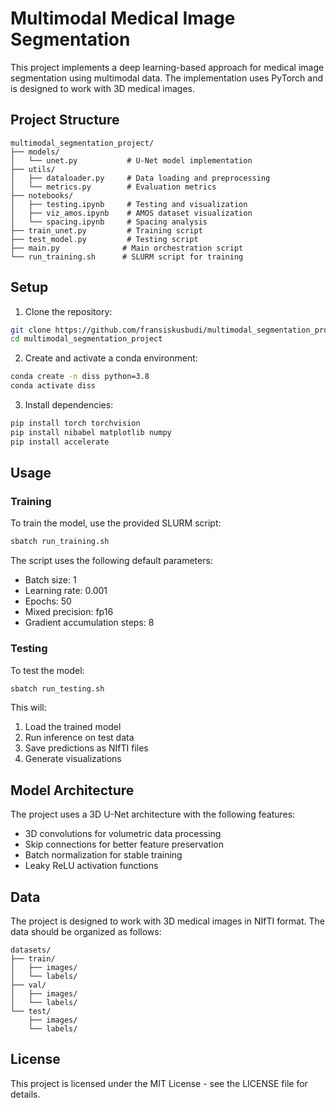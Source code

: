 # Multimodal Medical Image Segmentation

This project implements a deep learning-based approach for medical image segmentation using multimodal data. The implementation uses PyTorch and is designed to work with 3D medical images.

## Project Structure

```
multimodal_segmentation_project/
├── models/
│   └── unet.py           # U-Net model implementation
├── utils/
│   ├── dataloader.py     # Data loading and preprocessing
│   └── metrics.py        # Evaluation metrics
├── notebooks/
│   ├── testing.ipynb     # Testing and visualization
│   ├── viz_amos.ipynb    # AMOS dataset visualization
│   └── spacing.ipynb     # Spacing analysis
├── train_unet.py         # Training script
├── test_model.py         # Testing script
├── main.py              # Main orchestration script
└── run_training.sh      # SLURM script for training
```

## Setup

1. Clone the repository:
```bash
git clone https://github.com/fransiskusbudi/multimodal_segmentation_project.git
cd multimodal_segmentation_project
```

2. Create and activate a conda environment:
```bash
conda create -n diss python=3.8
conda activate diss
```

3. Install dependencies:
```bash
pip install torch torchvision
pip install nibabel matplotlib numpy
pip install accelerate
```

## Usage

### Training

To train the model, use the provided SLURM script:
```bash
sbatch run_training.sh
```

The script uses the following default parameters:
- Batch size: 1
- Learning rate: 0.001
- Epochs: 50
- Mixed precision: fp16
- Gradient accumulation steps: 8

### Testing

To test the model:
```bash
sbatch run_testing.sh
```

This will:
1. Load the trained model
2. Run inference on test data
3. Save predictions as NIfTI files
4. Generate visualizations

## Model Architecture

The project uses a 3D U-Net architecture with the following features:
- 3D convolutions for volumetric data processing
- Skip connections for better feature preservation
- Batch normalization for stable training
- Leaky ReLU activation functions

## Data

The project is designed to work with 3D medical images in NIfTI format. The data should be organized as follows:

```
datasets/
├── train/
│   ├── images/
│   └── labels/
├── val/
│   ├── images/
│   └── labels/
└── test/
    ├── images/
    └── labels/
```

## License

This project is licensed under the MIT License - see the LICENSE file for details. 